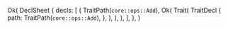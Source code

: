 Ok(
    DeclSheet {
        decls: [
            (
                TraitPath(`core::ops::Add`),
                Ok(
                    Trait(
                        TraitDecl {
                            path: TraitPath(`core::ops::Add`),
                        },
                    ),
                ),
            ),
        ],
    },
)